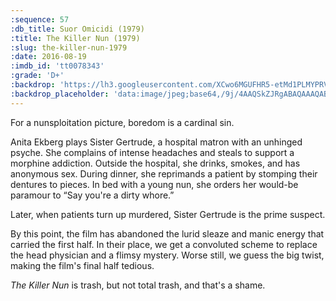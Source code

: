 ```yaml
---
:sequence: 57
:db_title: Suor Omicidi (1979)
:title: The Killer Nun (1979)
:slug: the-killer-nun-1979
:date: 2016-08-19
:imdb_id: 'tt0078343'
:grade: 'D+'
:backdrop: 'https://lh3.googleusercontent.com/XCwo6MGUFHR5-etMd1PLMYPRVT3H2Kv6FBZ-hSnNgRSXRAlAw2Ktg28pc-fzYS9dE6MgfIrgGEZF=w1000-l75-rj'
:backdrop_placeholder: 'data:image/jpeg;base64,/9j/4AAQSkZJRgABAQAAAQABAAD/2wCEACgcHiMeGSgjISMtKygwPGRBPDc3PHtYXUlkkYCZlo+AjIqgtObDoKrarYqMyP/L2u71////j8H////6/9r9/+wBKy0tPDU8dkFBdvilgKX4+Oz4+Oz47Pjs+Pj4+Pj4+Pjs7Pjs7Oz47Pjs7Ozs7Pj47Oz4+Ozs7Ozs7Ozs7Ozs7P/AABEIAAsAFAMBIgACEQEDEQH/xAAXAAADAQAAAAAAAAAAAAAAAAAAAQMC/8QAHhAAAgEDBQAAAAAAAAAAAAAAAAECESExAxIyQXH/xAAVAQEBAAAAAAAAAAAAAAAAAAAAAf/EABQRAQAAAAAAAAAAAAAAAAAAAAD/2gAMAwEAAhEDEQA/AL0MxartpjsouT8J6N3JsgclcBTyAH//2Q=='
---
```

For a nunsploitation picture, boredom is a cardinal sin.

Anita Ekberg plays Sister Gertrude, a hospital matron with an unhinged psyche. She complains of intense headaches and steals to support a morphine addiction. Outside the hospital, she drinks, smokes, and has anonymous sex. During dinner, she reprimands a patient by stomping their dentures to pieces. In bed with a young nun, she orders her would-be paramour to “Say you're a dirty whore.”

Later, when patients turn up murdered, Sister Gertrude is the prime suspect.

By this point, the film has abandoned the lurid sleaze and manic energy that carried the first half. In their place, we get a convoluted scheme to replace the head physician and a flimsy mystery. Worse still, we guess the big twist, making the film's final half tedious.

_The Killer Nun_ is trash, but not total trash, and that's a shame.